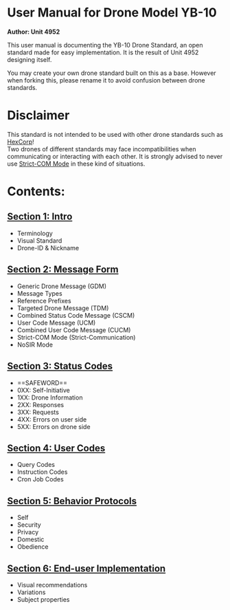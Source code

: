 # User Manual for Drone Model YB-10
**Author: Unit 4952**

This user manual is documenting the YB-10 Drone Standard, an open standard made for easy implementation. It is the result of Unit 4952 designing itself.

You may create your own drone standard built on this as a base. However when forking this, please rename it to avoid confusion between drone standards.



# Disclaimer
This standard is not intended to be used with other drone standards such as [HexCorp](https://www.hexcorp.net)!  
Two drones of different standards may face incompatibilities when communicating or interacting with each other. It is strongly advised to never use [Strict-COM Mode](obsidian://open?vault=Drone&file=Manual%2FSection%202%20-%20Message%20Form.md) in these kind of situations.



# Contents:
## [Section 1: Intro](./Section%201%20-%20Intro.md)
- Terminology
- Visual Standard
- Drone-ID & Nickname

## [Section 2: Message Form](./Section%202%20-%20Message%20Form.md)
- Generic Drone Message (GDM)
- Message Types
- Reference Prefixes
- Targeted Drone Message (TDM)
- Combined Status Code Message (CSCM)
- User Code Message (UCM)
- Combined User Code Message (CUCM)
- Strict-COM Mode (Strict-Communication)
- NoSIR Mode

## [Section 3: Status Codes](./Section%203%20-%20Status%20Codes.md)
- ==SAFEWORD==
- 0XX: Self-Initiative
- 1XX: Drone Information
- 2XX: Responses
- 3XX: Requests
- 4XX: Errors on user side
- 5XX: Errors on drone side

## [Section 4: User Codes](./Section%204%20-%20User%20Codes.md)
- Query Codes
- Instruction Codes
- Cron Job Codes

## [Section 5: Behavior Protocols](./Section%205%20-%20Behavior%20Protocols.md)
- Self
- Security
- Privacy
- Domestic
- Obedience

## [Section 6: End-user Implementation](./Section%206%20-%20End-user%20Implementation.md)
- Visual recommendations
- Variations
- Subject properties
